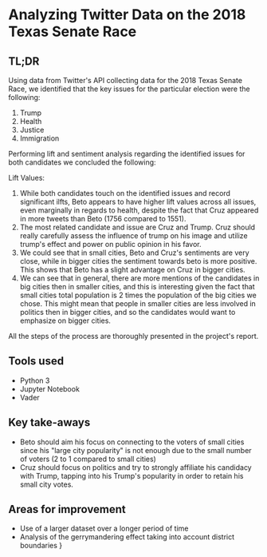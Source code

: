 # Analyzing Twitter Data on the 2018 Texas Senate Race 

## TL;DR

Using data from Twitter's API collecting data for the 2018 Texas Senate Race, we identified that the key issues for the particular election were the following:

1. Trump
2. Health
3. Justice
4. Immigration

Performing lift and sentiment analysis regarding the identified issues for both candidates we concluded the following:

Lift Values:
1. While both candidates touch on the identified issues and record significant ilfts, Beto appears to have higher lift values across all issues, even marginally in regards to health, despite the fact that Cruz appeared in more tweets than Beto (1756 compared to 1551).
2. The most related candidate and issue are Cruz and Trump. Cruz should really carefully assess the influence of trump on his image and utilize trump's effect and power on public opinion in his favor.
3. We could see that in small cities, Beto and Cruz's sentiments are very close, while in bigger cities the sentiment towards beto is more positive. This shows that Beto has a slight advantage on Cruz in bigger cities. 
4. We can see that in general, there are more mentions of the candidates in big cities then in smaller cities, and this is interesting given the fact that small cities total population is 2 times the population of the big cities we chose. This might mean that people in smaller cities are less involved in politics then in bigger cities, and so the candidates would want to emphasize on bigger cities.

All the steps of the process are thoroughly presented in the project's report.

## Tools used

- Python 3
- Jupyter Notebook
- Vader 


## Key take-aways

- Beto should aim his focus on connecting to the voters of small cities since his "large city popularity" is not enough due to the small number of voters (2 to 1 compared to small cities)
- Cruz should focus on politics and try to strongly affiliate his candidacy with Trump, tapping into his Trump's popularity in order to retain his small city votes.


## Areas for improvement

- Use of a larger dataset over a longer period of time
- Analysis of the gerrymandering effect taking into account district boundaries
}
